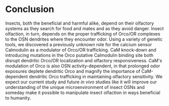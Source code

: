 # Conclusion
Insects, both the beneficial and harmful alike, depend on their olfactory systems as they search for food and mates and as they avoid danger.
Insect olfaction, in turn, depends on the proper trafficking of Orco/OR complexes to the OSN dendrites where they encounter odor.
Using a variety of genetic tools, we discovered a previously unknown role for the calcium sensor Calmodulin as a modulator of Orco/OR trafficking.
CaM knock-down and introducing mutations in the Orco putative Calmodulin binding site both disrupt dendritic Orco/OR localization and olfactory responsiveness.
CaM's modulation of Orco is also OSN activity-dependent, in that prolonged odor exposures deplete dendritic Orco and magnify the importance of CaM-dependent dendritic Orco trafficking in maintaining olfactory sensitivity.
We expect our current study and future _in vivo_ studies like it will improve our understanding of the unique microenvironment of insect OSNs and someday make it possible to manipulate insect olfaction in ways beneficial to humanity.